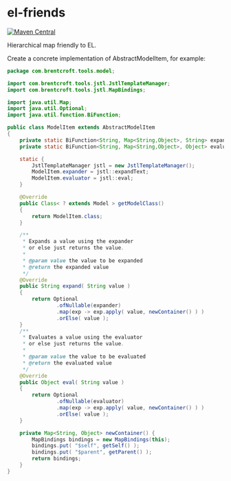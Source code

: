 # el-friends

[![Maven Central](https://img.shields.io/maven-central/v/com.brentcroft.tools/el-friends.svg?label=Maven%20Central)](https://search.maven.org/search?q=g:%22com.brentcroft.tools%22%20AND%20a:%22el-friends%22)

Hierarchical map friendly to EL.

Create a concrete implementation of AbstractModelItem, for example:

```java
package com.brentcroft.tools.model;

import com.brentcroft.tools.jstl.JstlTemplateManager;
import com.brentcroft.tools.jstl.MapBindings;

import java.util.Map;
import java.util.Optional;
import java.util.function.BiFunction;

public class ModelItem extends AbstractModelItem
{
    private static BiFunction<String, Map<String,Object>, String> expander;
    private static BiFunction<String, Map<String,Object>, Object> evaluator;

    static {
        JstlTemplateManager jstl = new JstlTemplateManager();
        ModelItem.expander = jstl::expandText;
        ModelItem.evaluator = jstl::eval;
    }

    @Override
    public Class< ? extends Model > getModelClass()
    {
        return ModelItem.class;
    }

    /**
     * Expands a value using the expander
     * or else just returns the value.
     *
     * @param value the value to be expanded
     * @return the expanded value
     */
    @Override
    public String expand( String value )
    {
        return Optional
                .ofNullable(expander)
                .map(exp -> exp.apply( value, newContainer() ) )
                .orElse( value );
    }
    /**
     * Evaluates a value using the evaluator
     * or else just returns the value.
     *
     * @param value the value to be evaluated
     * @return the evaluated value
     */
    @Override
    public Object eval( String value )
    {
        return Optional
                .ofNullable(evaluator)
                .map(exp -> exp.apply( value, newContainer() ) )
                .orElse( value );
    }

    private Map<String, Object> newContainer() {
        MapBindings bindings = new MapBindings(this);
        bindings.put( "$self", getSelf() );
        bindings.put( "$parent", getParent() );
        return bindings;
    }
}
```
